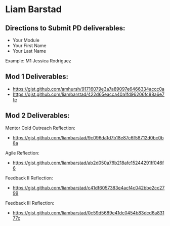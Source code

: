 # Liam Barstad

## Directions to Submit PD deliverables:

* Your Module
* Your First Name
* Your Last Name

Example: M1 Jessica Rodriguez

## Mod 1 Deliverables:
* https://gist.github.com/amhursh/91716079e3a7a89097e6466334accc0a
* https://gist.github.com/liambarstad/422d65eacca40a1fd96206fc88a6e7fe

## Mod 2 Deliverables:

Mentor Cold Outreach Reflection:
* https://gist.github.com/liambarstad/9c096da1d7b18e87c6f58712d0bc0b8a

Agile Reflection:
* https://gist.github.com/liambarstad/ab2d050a76b218afe15244291ff046f6

Feedback II Reflection:
* https://gist.github.com/liambarstad/c41df6057383e4acf4c042bbe2cc2799

Feedback III Reflection:
* https://gist.github.com/liambarstad/0c59d5689e41dc0454b83dcd6a83177c
